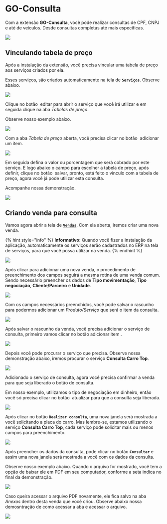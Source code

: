 # GO-Consulta

Com a extensão **GO-Consulta**, você pode realizar consultas de CPF, CNPJ e até de veículos. Desde consultas completas até mais específicas.

![](/erp-v2/assets/marketplace/go_consulta/tela_marketplace_inicio.png)

## Vinculando tabela de preço

Após a instalação da extensão, você precisa vincular uma tabela de preço aos serviços criados por ela.

Esses serviços, são criados automaticamente na tela de [**`Serviços`**](/erp-v2/funcionalidades/produtos_servicos/servicos.md). Observe abaixo.

![](/erp-v2/assets/marketplace/go_consulta/tela_marketplace_tela_servicos.png)

Clique no botão <img src="/erp-v2/assets/funcionalidades/icon_editar_item.png" alt="" data-size="line"> editar para abrir o serviço que você irá utilizar e em seguida clique na aba *Tabelas de preço*.

Observe nosso exemplo abaixo.

![](/erp-v2/assets/marketplace/go_consulta/tela_marketplace_tela_servicos_guia_tabela_preco.gif)

Com a aba *Tabela de preço* aberta, você precisa clicar no botão <img src="/erp-v2/assets/icon_add.png" alt="" data-size="line"> adicionar um item.

![](/erp-v2/assets/marketplace/go_consulta/tela_marketplace_tela_servicos_guia_tabela_preco_add.png)

Em seguida defina o valor ou porcentagem que será cobrado por este serviço. E logo abaixo o campo para escolher a tabela de preço, após definir, clique no botão <img src="/erp-v2/assets/icon_salvar.png" alt="" data-size="line"> salvar, pronto, está feito o vínculo com a tabela de preço, agora você já pode utilizar esta consulta.

Acompanhe nossa demonstração.

![](/erp-v2/assets/marketplace/go_consulta/tela_marketplace_tela_servicos_guia_tabela_preco_add_tabela.gif)

## Criando venda para consulta

Vamos agora abrir a tela de [**`Vendas`**](/erp-v2/funcionalidades/comercial/vendas.md). Com ela aberta, iremos criar uma nova venda.

{% hint style="info" %}
**Informativo:** Quando você fizer a instalação da aplicação, automaticamente os serviços serão cadastrados no ERP na tela de serviços, para que você possa utilizar na venda.
{% endhint %}

![](/erp-v2/assets/marketplace/go_consulta/tela_marketplace_add_venda.png)

Após clicar para adicionar uma nova venda, o procedimento de preenchimento dos campos seguirá a mesma rotina de uma venda comum. Sendo necessário preencher os dados de **Tipo movimentação**, T**ipo negociação**, **Cliente/Parceiro** e **Unidade**.

![](/erp-v2/assets/marketplace/go_consulta/tela_marketplace_add_venda_campos.png)

Com os campos necessários preenchidos, você pode salvar o rascunho para podermos adicionar um *Produto/Serviço* que será o item da consulta.

![](/erp-v2/assets/marketplace/go_consulta/tela_marketplace_add_venda_rascunho.gif)

Após salvar o rascunho da venda, você precisa adicionar o serviço de consulta, primeiro vamos clicar no botão adicionar item <img src="/erp-v2/assets/icon_add.png" alt="" data-size="line">.

![](/erp-v2/assets/marketplace/go_consulta/tela_marketplace_add_venda_add_item.png)

Depois você pode procurar o serviço que precisa. Observe nossa demonstração abaixo, iremos procurar o serviço **Consulta Carro Top**.

![](/erp-v2/assets/marketplace/go_consulta/tela_marketplace_add_venda_add_item_consulta_carro.gif)

Adicionado o serviço de consulta, agora você precisa confirmar a venda para que seja liberado o botão de consulta. 

Em nosso exemplo, utilizamos o tipo de negociação em dinheiro, então você só precisa clicar no botão <img src="/erp-v2/assets/icon_atualizar.png" alt="" data-size="line"> atualizar para que a consulta seja liberada.

![](/erp-v2/assets/marketplace/go_consulta/tela_marketplace_add_venda_confirmar_venda.gif)

Após clicar no botão **`Realizar consulta`**, uma nova janela será mostrada a você solicitando a placa do carro. Mas lembre-se, estamos utilizando o serviço **Consulta Carro Top**, cada serviço pode solicitar mais ou menos campos para preenchimento.

![](/erp-v2/assets/marketplace/go_consulta/tela_marketplace_add_venda_consulta.png)

Após preencher os dados da consulta, pode clicar no botão **`Consultar`** e assim uma nova janela será mostrada a você com os dados da consulta.

Observe nosso exemplo abaixo. Quando o arquivo for mostrado, você tem a opção de baixar ele em PDF em seu computador, conforme a seta indica no final da demonstração.

![](/erp-v2/assets/marketplace/go_consulta/tela_marketplace_add_venda_consulta_termino.gif)

Caso queira acessar o arquivo PDF novamente, ele fica salvo na aba *Anexos* dentro desta venda que você criou. Observe abaixo nossa demosntração de como acessar a aba e acessar o arquivo.

![](/erp-v2/assets/marketplace/go_consulta/tela_marketplace_add_venda_consulta_aba_anexos.gif)